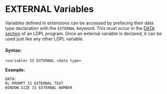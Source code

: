 # EXTERNAL Variables

Variables defined in extensions can be accessed by prefacing their data type declaration with the `EXTERNAL` keyword. This must occur in the [DATA section](../structure-of-ldpl-source-code/data-section/) of an LDPL program. Once an external variable is declared, it can be used just like any other LDPL variable. 

#### Syntax:

```text
<variable> IS EXTERNAL <data type>
```

**Example:**

```text
DATA:
RL-PROMPT IS EXTERNAL TEXT
WINDOW.SIZE IS EXTERNAL NUMBER
```



